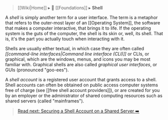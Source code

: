 > [[Wiki|Home]] ▸ :beginner: [[Foundations]] ▸ **Shell**

A *shell* is simply another term for a user interface. The term is a metaphor that refers to the outer-most          layer of an [[Operating System]], the software that makes a computer interactive, that brings it to life. If the operating system is the guts of the computer, the shell is its skin or, well, its shell. That is, it's the part you actually touch when interacting with it.

Shells are usually either textual, in which case they are often called *[[command-line interfaces|Command line interface (CLI)]]* or CLIs, or graphical, which are the windows, menus, and icons you may be most familiar with. Graphical shells are also called *graphical user interfaces*, or GUIs (pronounced "goo-ees").

A *shell account* is a registered user account that grants access to a shell. Shell accounts can often be obtained on public access computer systems free of charge (see [[free shell account providers]]), or are created for you by an employer or the administrator of shared computing resources such as shared servers (called "mainframes").

> [Read next: Securing a Shell Account on a Shared Server :arrow_right:](https://github.com/AnarchoTechNYC/meta/blob/master/train-the-trainers/practice-labs/securing-a-shell-account-on-a-shared-server/README.md)